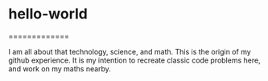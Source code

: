 # hello-world
=============

I am all about that technology, science, and math. This is the origin of my github 
experience. It is my intention to recreate classic code problems here, and work on 
my maths nearby.
